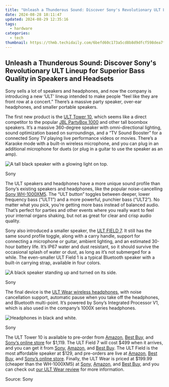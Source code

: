 ```yaml
---
title: "Unleash a Thunderous Sound: Discover Sony's Revolutionary ULT Lineup for Superior Bass Quality in Speakers and Headsets"
date: 2024-08-28 18:11:47
updated: 2024-08-29 12:35:16
tags:
  - hardware
categories:
  - tech
thumbnail: https://thmb.techidaily.com/6befd60c173a5cd8b8d9dfcf598dea7f7e1558ad2a50419820d4a5c540b52039.jpg
---
```


## Unleash a Thunderous Sound: Discover Sony's Revolutionary ULT Lineup for Superior Bass Quality in Speakers and Headsets

Sony sells a lot of speakers and headphones, and now the company is introducing a new ‘ULT’ lineup intended to make people “feel like they are front row at a concert.” There’s a massive party speaker, over-ear headphones, and smaller portable speakers.

 The first new product is the [ULT Tower 10](https://www.amazon.com/dp/B0CXL5SZVQ?tag=hotoge-20&ascsubtag=UUhtgUeUpU2002676&asc%5Frefurl=https%3A%2F%2Fwww.howtogeek.com%2Fsony-new-ult-speakers-headphones-pump-up-the-bass%2F&asc%5Fcampaign=Short-Term), which seems like a direct competitor to the popular [JBL PartyBox 1000](https://www.anrdoezrs.net/links/3607085/type/dlg/sid/UUhtgUeUpU2002676/https://www.jbl.com/partybox.html) and other tall boombox speakers. It’s a massive 360-degree speaker with omni-directional lighting, sound optimization based on surroundings, and a “TV Sound Booster” for a connected Sony TV playing live performance videos or movies. There’s a Karaoke mode with a built-in wireless microphone, and you can plug in an additional microphone for duets (or plug in a guitar to use the speaker as an amp).

![A tall black speaker with a glowing light on top.](https://static1.howtogeekimages.com/wordpress/wp-content/uploads/2024/04/3f12bd66-6f50-4be0-93db-c48f7ec7c585.jpg) 

Sony

 The ULT speakers and headphones have a more unique sound profile than Sony’s existing speakers and headphones, like the popular noise-cancelling [Sony WH-1000XM5](https://facebook-video-files.techidaily.com/updated-in-2024-quora-poster-sizing-instructions/). The “ULT button” toggles between deeper, lower frequency bass (“ULT1”) and a more powerful, punchier bass (“ULT2”). No matter what you pick, you’re getting more bass instead of balanced audio. That’s perfect for parties and other events where you really want to feel your internal organs shaking, but not as great for clear and crisp audio quality.

 Sony also introduced a smaller speaker, the [ULT FIELD 7](https://www.amazon.com/dp/B0CXL5P51Q?tag=hotoge-20&ascsubtag=UUhtgUeUpU2002676&asc%5Frefurl=https%3A%2F%2Fwww.howtogeek.com%2Fsony-new-ult-speakers-headphones-pump-up-the-bass%2F&asc%5Fcampaign=Short-Term). It still has the same sound profile toggle, along with a carry handle, support for connecting a microphone or guitar, ambient lighting, and an estimated 30-hour battery life. It’s IP67 water and dust resistant, so it should survive the occasional splash of water or dust, as long as it’s not submerged for a while. The even-smaller ULT Field 1 is a typical Bluetooth speaker with a built-in carrying strap, available in four colors.

![A black speaker standing up and turned on its side.](https://static1.howtogeekimages.com/wordpress/wp-content/uploads/2024/04/9898ff11-427a-4bb1-be91-0463c6699365.jpg) 

Sony

 The final device is the [ULT Wear wireless headphones](https://www.amazon.com/dp/B0CWVX1GNX?tag=hotoge-20&ascsubtag=UUhtgUeUpU2002676&asc%5Frefurl=https%3A%2F%2Fwww.howtogeek.com%2Fsony-new-ult-speakers-headphones-pump-up-the-bass%2F&asc%5Fcampaign=Short-Term), with noise cancellation support, automatic pause when you take off the headphones, and Bluetooth multi-point. It’s powered by Sony’s Integrated Processor V1, which is also used in the company’s 1000X series headphones.

![Headphones in black and white.](https://static1.howtogeekimages.com/wordpress/wp-content/uploads/2024/04/image.jpeg) 

Sony

 The ULT Tower 10 is available to pre-order from [Amazon](https://electronics.sony.com/audio/speakers/all-speakers/p/srsult1000), [Best Buy](https://shop-links.co/link/?exclusive=1&publisher_slug=itechdaily19598&url=https%3A%2F%2Fwww.bestbuy.com%2Fsite%2Fpromo%2Fsony-ult), and [Sony’s online store](https://electronics.sony.com/audio/speakers/all-speakers/p/srsult1000) for $1,119\. The ULT Field 7 will cost $499 when it arrives, and you can get it from [Sony](https://electronics.sony.com/audio/speakers/all-speakers/p/srsult70), [Amazon](https://www.amazon.com/dp/B0CXL5P51Q?tag=hotoge-20&ascsubtag=UUhtgUeUpU2002676&asc%5Frefurl=https%3A%2F%2Fwww.howtogeek.com%2Fsony-new-ult-speakers-headphones-pump-up-the-bass%2F&asc%5Fcampaign=Short-Term), and [Best Buy](https://shop-links.co/link/?exclusive=1&publisher_slug=itechdaily19598&url=https%3A%2F%2Fwww.bestbuy.com%2Fsite%2Fpromo%2Fsony-ult). The ULT Field is the most affordable speaker at $129, and pre-orders are live at [Amazon](https://www.amazon.com/dp/B0CXL4FQBK?tag=hotoge-20&ascsubtag=UUhtgUeUpU2002676&asc%5Frefurl=https%3A%2F%2Fwww.howtogeek.com%2Fsony-new-ult-speakers-headphones-pump-up-the-bass%2F&asc%5Fcampaign=Short-Term), [Best Buy](https://shop-links.co/link/?exclusive=1&publisher_slug=itechdaily19598&url=https%3A%2F%2Fwww.bestbuy.com%2Fsite%2Fpromo%2Fsony-ult), and [Sony’s online store](https://electronics.sony.com/audio/speakers/all-speakers/p/srsult10-b). Finally, the ULT Wear is priced at $199.99 (cheaper than the WH-1000XM5) at [Sony](https://electronics.sony.com/audio/headphones/headband/p/whult900n-b), [Amazon](https://www.amazon.com/dp/B0CWVX1GNX?tag=hotoge-20&ascsubtag=UUhtgUeUpU2002676&asc%5Frefurl=https%3A%2F%2Fwww.howtogeek.com%2Fsony-new-ult-speakers-headphones-pump-up-the-bass%2F&asc%5Fcampaign=Short-Term), and [Best Buy](https://shop-links.co/link/?exclusive=1&publisher_slug=itechdaily19598&url=https%3A%2F%2Fwww.bestbuy.com%2Fsite%2Fpromo%2Fsony-ult), and you can check out [our ULT Wear review](https://remote-screen-capture.techidaily.com/new-audiovisual-excellence-zooming-into-exceptional-podcast-recordings-for-2024/) for more information.

 Source: Sony

<ins class="adsbygoogle"
     style="display:block"
     data-ad-format="autorelaxed"
     data-ad-client="ca-pub-7571918770474297"
     data-ad-slot="1223367746"></ins>



<ins class="adsbygoogle"
     style="display:block"
     data-ad-client="ca-pub-7571918770474297"
     data-ad-slot="8358498916"
     data-ad-format="auto"
     data-full-width-responsive="true"></ins>
